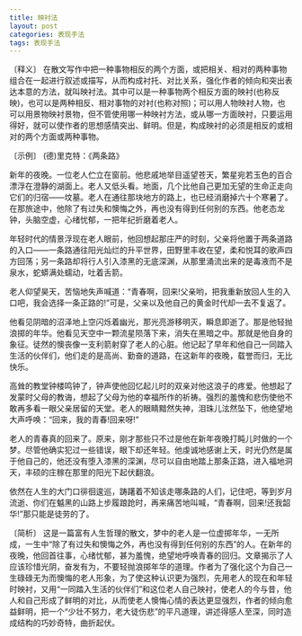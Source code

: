```yaml
---
title: 映衬法
layout: post
categories: 表现手法
tags: 表现手法
---
```


〔释义〕 在散文写作中把一种事物相反的两个方面，或把相关、相对的两种事物组合在一起进行叙述或描写，从而构成衬托、对比关系，强化作者的倾向和突出表达本意的方法，就叫映衬法。其中可以是一种事物两个相反方面的映衬(也称反映)，也可以是两种相反、相对事物的对衬(也称对照)；可以用人物映衬人物，也可以用景物映衬景物，但不管使用哪一种映衬方法，或从哪一方面映衬，只要运用得好，就可以使作者的思想感情突出、鲜明。但是，构成映衬的必须是相反的或相对的两个方面或两种事物。

〔示例〕 (德)里克特：《两条路》

新年的夜晚。一位老人伫立在窗前。他悲戚地举目遥望苍天，繁星宛若玉色的百合漂浮在澄静的湖面上。老人又低头看。地面，几个比他自己更加无望的生命正走向它们的归宿——坟墓。老人在通往那块地方的路上，也已经消磨掉六十个寒暑了。在那旅途中，他除了有过失和懊悔之外，再也没有得到任何别的东西。他老态龙钟，头脑空虚，心绪忧郁，一把年纪折磨着老人。

年轻时代的情景浮现在老人眼前，他回想起那庄严的时刻，父亲将他置于两条道路的入口——一条路通往阳光灿烂的升平世界，田野里丰收在望，柔和悦耳的歌声四方回荡；另一条路却将行人引入漆黑的无底深渊，从那里涌流出来的是毒液而不是泉水，蛇蟒满处蠕动，吐着舌箭。

老人仰望昊天，苦恼地失声喊道：“青春啊，回来!父亲哟，把我重新放回人生的入口吧，我会选择一条正路的!”可是，父亲以及他自己的黄金时代却一去不复返了。

他看见阴暗的沼泽地上空闪烁着幽光，那光亮游移明灭，瞬息即逝了。那是他轻抛浪掷的年华。他看见天空中一颗流星陨落下来，消失在黑暗之中。那就是他自身的象征。徒然的懊丧像一支利箭射穿了老人的心脏。他记起了早年和他自己一同踏入生活的伙伴们，他们走的是高尚、勤奋的道路，在这新年的夜晚，载誉而归，无比快乐。

高耸的教堂钟楼鸣钟了，钟声使他回忆起儿时的双亲对他这浪子的疼爱。他想起了发蒙时父母的教诲，想起了父母为他的幸福所作的祈祷。强烈的羞愧和悲伤使他不敢再多看一眼父亲居留的天堂。老人的眼睛黯然失神，泪珠儿泫然坠下，他绝望地大声呼唤：“回来，我的青春!回来呀!”

老人的青春真的回来了。原来，刚才那些只不过是他在新年夜晚打盹儿时做的一个梦。尽管他确实犯过一些错误，眼下却还年轻。他虔诚地感谢上天，时光仍然是属于他自己的，他还没有堕入漆黑的深渊，尽可以自由地踏上那条正路，进入福地洞天，丰硕的庄稼在那里的阳光下起伏翻浪。

依然在人生的大门口徘徊逡巡，踌躇着不知该走哪条路的人们，记住吧，等到岁月流逝、你们在魆黑的山路上步履踉跄时，再来痛苦地叫喊，“青春啊，回来!还我韶华!”那只能是徒劳的了。

〔简析〕 这是一篇富有人生哲理的散文，梦中的老人是一位虚掷年华，一无所成，一生中“除了有过失和懊悔之外，再也没有得到任何别的东西”的人。在新年的夜晚，他回首往事，心绪忧郁，甚为羞愧，绝望地呼唤青春的回归。文章揭示了人应该珍惜光阴，奋发有为，不要轻抛浪掷年华的道理。作者为了强化这个为自己一生碌碌无为而懊悔的老人形象，为了使这种认识更为强烈，先用老人的现在和年轻时映衬，又用“一同踏入生活的伙伴们”和这位老人自己映衬，使老人的今与昔，他人和自己形成了鲜明的对比，从而使老人懊悔心情的表达更显强烈，作者的倾向愈益鲜明，把一个“少壮不努力，老大徒伤悲”的平凡道理，讲述得感人至深，同时造成结构的巧妙奇特，曲折起伏。 